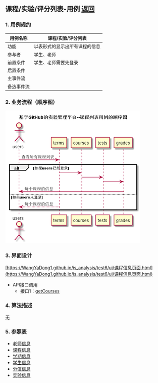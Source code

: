 ## 课程/实验/评分列表-用例 [返回](../README.md)

### 1. 用例规约

用例名称 | 课程/实验/评分列表
---|---
功能 | 以表形式的显示出所有课程的信息
参与者 | 学生、老师
前置条件 | 学生、老师需要先登录
后置条件 | 
主事件流 | 
备选事件流 | 

### 2. 业务流程（顺序图）
![](./images/课程-实验-评分列表顺序图.png)
### 3. 界面设计

 [https://WangYaDong1.github.io/is_analysis/test6/ui/课程信息页面.html](https://WangYaDong1.github.io/is_analysis/test6/ui/课程信息页面.html)

- API接口调用
    - 接口1：[getCourses](../接口/getCourses.md)

### 4. 算法描述
无
### 5. 参照表
- [老师信息](../数据库设计.md)
- [课程信息](../数据库设计.md)
- [学期信息](../数据库设计.md)
- [学生信息](../数据库设计.md)
- [分值信息](../数据库设计.md)
- [实验信息](../数据库设计.md)
